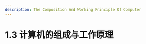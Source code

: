 ```yaml
---
description: The Composition And Working Principle Of Computer
---
```


# 1.3 计算机的组成与工作原理

##

##

##
